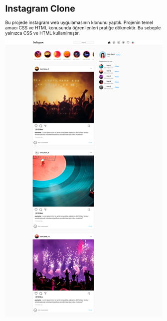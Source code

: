 # Instagram Clone
Bu projede instagram web uygulamasının klonunu yaptık.
Projenin temel amacı CSS ve HTML konusunda öğrenilenleri pratiğe dökmektir. Bu sebeple yalnızca CSS ve HTML kullanılmıştır.

![Instagram_Clone Fotoğrafı](https://github.com/MelikeTicaret/Instagram-Clone/blob/main/instagram%20-%20Clone.png)
